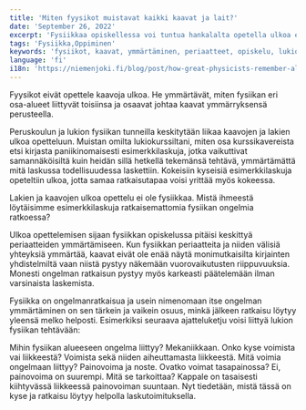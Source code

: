 ```yaml
---
title: 'Miten fyysikot muistavat kaikki kaavat ja lait?'
date: 'September 26, 2022'
excerpt: 'Fysiikkaa opiskellessa voi tuntua hankalalta opetella ulkoa edes muutamia kaavoja. Miten ihmeessä fyysikot oppivat ne?'
tags: 'Fysiikka,Oppiminen'
keywords: 'fysiikot, kaavat, ymmärtäminen, periaatteet, opiskelu, lukio, kokeet, esimerkkilaskut, ongelmanratkaisu, vuorovaikutus, mekaniikka, voimat, painovoima, liike, tasapaino, kiihtyvä liike, ajatteluketju, ymmärtäminen, ratkaisu, oppiminen'
language: 'fi'
i18n: 'https://niemenjoki.fi/blog/post/how-great-physicists-remember-all-equations-formulas'
---
```


Fyysikot eivät opettele kaavoja ulkoa. He ymmärtävät, miten fysiikan eri osa-alueet liittyvät toisiinsa ja osaavat johtaa kaavat ymmärryksensä perusteella.

Peruskoulun ja lukion fysiikan tunneilla keskitytään liikaa kaavojen ja lakien ulkoa opetteluun. Muistan omilta lukiokurssiltani, miten osa kurssikavereista etsi kirjasta paniikinomaisesti esimerkkilaskuja, jotka vaikuttivat samannäköisiltä kuin heidän sillä hetkellä tekemänsä tehtävä, ymmärtämättä mitä laskussa todellisuudessa laskettiin. Kokeisiin kyseisiä esimerkkilaskuja opeteltiin ulkoa, jotta samaa ratkaisutapaa voisi yrittää myös kokeessa.

Lakien ja kaavojen ulkoa opettelu ei ole fysiikkaa. Mistä ihmeestä löytäisimme esimerkkilaskuja ratkaisemattomia fysiikan ongelmia ratkoessa?

Ulkoa opettelemisen sijaan fysiikkan opiskelussa pitäisi keskittyä periaatteiden ymmärtämiseen. Kun fysiikkan periaatteita ja niiden välisiä yhteyksiä ymmärtää, kaavat eivät ole enää näytä monimutkaisilta kirjainten yhdistelmiltä vaan niistä pystyy näkemään vuorovaikutusten riippuvuuksia. Monesti ongelman ratkaisun pystyy myös karkeasti päätelemään ilman varsinaista laskemista.

Fysiikka on ongelmanratkaisua ja usein nimenomaan itse ongelman ymmärtäminen on sen tärkein ja vaikein osuus, minkä jälkeen ratkaisu löytyy yleensä melko helposti. Esimerkiksi seuraava ajatteluketju voisi liittyä lukion fysiikan tehtävään:

Mihin fysiikan alueeseen ongelma liittyy? Mekaniikkaan. Onko kyse voimista vai liikkeestä? Voimista sekä niiden aiheuttamasta liikkeestä. Mitä voimia ongelmaan liittyy? Painovoima ja noste. Ovatko voimat tasapainossa? Ei, painovoima on suurempi. Mitä se tarkoittaa? Kappale on tasaisesti kiihtyvässä liikkeessä painovoiman suuntaan. Nyt tiedetään, mistä tässä on kyse ja ratkaisu löytyy helpolla laskutoimituksella.
